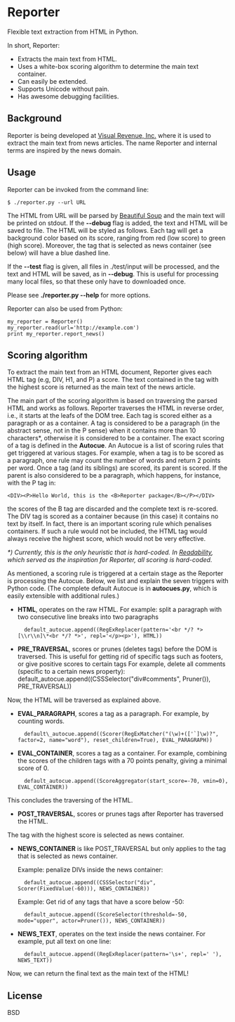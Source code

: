 Reporter
========

Flexible text extraction from HTML in Python.

In short, Reporter:

-	Extracts the main text from HTML.
-	Uses a white-box scoring algorithm to determine the main text container.
-	Can easily be extended.
-	Supports Unicode without pain.
-	Has awesome debugging facilities.


Background
----------
Reporter is being developed at [Visual Revenue, Inc.](http://www.visualrevenue.com) where it is used to extract the main text from news articles. 
The name Reporter and internal terms are inspired by the news domain.

Usage
-----

Reporter can be invoked from the command line:

	$ ./reporter.py --url URL

The HTML from URL will be parsed by [Beautiful Soup](http://www.crummy.com/software/BeautifulSoup/bs4/doc/) and the main
text will be printed on stdout. If the **--debug** flag is added, the text
and HTML will be saved to file. The HTML will be styled as follows.
Each tag will get a background color based on its score, ranging from
red (low score) to green (high score). Moreover, the tag that is
selected as news container (see below) will have a blue dashed line.

If the **--test** flag is given, all files in ./test/input will be
processed, and the text and HTML will be saved, as in **--debug**. This is
useful for processing many local files, so that these only have to
downloaded once. 

Please see **./reporter.py --help** for more options.

Reporter can also be used from Python:

	my_reporter = Reporter()
	my_reporter.read(url='http://example.com')
	print my_reporter.report_news()


Scoring algorithm
-----------------

To extract the main text from an HTML document, Reporter gives each HTML
tag (e.g, DIV, H1, and P) a score. The text contained in the tag with
the highest score is returned as the main text of the news article.

The main part of the scoring algorithm is based on traversing the
parsed HTML and works as follows. Reporter traverses the HTML in
reverse order, i.e., it starts at the leafs of the DOM tree. Each tag
is scored either as a paragraph or as a container. A tag is considered
to be a paragraph (in the abstract sense, not in the P sense) when it
contains more than 10 characters\*, otherwise it is considered to be a
container. The exact scoring of a tag is defined in the **Autocue**. An
Autocue is a list of scoring rules that get triggered at various
stages. For example, when a tag is to be scored as a paragraph, one
rule may count the number of words and return 2 points per word. Once
a tag (and its siblings) are scored, its parent is scored. If the
parent is also considered to be a paragraph, which happens, for
instance, with the P tag in: 

	<DIV><P>Hello World, this is the <B>Reporter package</B></P></DIV>

the scores of the B tag are discarded and the complete text is re-scored. The DIV tag is scored as a container because (in this case) it contains no text by itself. In fact, there is
an important scoring rule which penalises containers. If such a rule
would not be included, the HTML tag would always receive the highest score,
which would not be very effective.

_\*) Currently, this is the only heuristic that is hard-coded. In
[Readability](https://github.com/gfxmonk/python-readability), which served as the inspiration for Reporter, all scoring is hard-coded._

As mentioned, a scoring rule is triggered at a certain stage as the
Reporter is processing the Autocue. Below, we list and explain the
seven triggers with Python code. (The complete default Autocue is in
**autocues.py**, which is easily extensible with additional rules.)


- **HTML**, operates on the raw HTML. For example: split a paragraph with two consecutive line breaks into two paragraphs

		default_autocue.append((RegExReplacer(pattern='<br */? *>[\\r\\n]\*<br */? *>', repl='</p><p>'), HTML))

- **PRE\_TRAVERSAL**, scores or prunes (deletes tags) before the DOM is traversed. This is useful for getting rid of specific tags such as footers, or give positive scores to certain tags For example, delete all comments (specific to a certain news property):
	default\_autocue.append((CSSSelector("div#comments", Pruner()),
PRE\_TRAVERSAL))

Now, the HTML will be traversed as explained above.

- **EVAL\_PARAGRAPH**, scores a tag as a paragraph. For example, by counting words.

		default\_autocue.append((Scorer(RegExMatcher("(\w)+(['`]\w)?", factor=2, name="word"), reset_children=True), EVAL_PARAGRAPH))

- **EVAL\_CONTAINER**, scores a tag as a container. For example, combining the scores of the children tags with a 70 points penalty, giving a minimal score of 0.

		default_autocue.append((ScoreAggregator(start_score=-70, vmin=0), EVAL_CONTAINER))

This concludes the traversing of the HTML.

- **POST\_TRAVERSAL**, scores or prunes tags after Reporter has traversed the HTML. 

The tag with the highest score is selected as news container.

- **NEWS\_CONTAINER** is like POST\_TRAVERSAL but only applies to the tag that is selected as news container.

  Example: penalize DIVs inside the news container:

		default_autocue.append((CSSSelector("div", Scorer(FixedValue(-60))), NEWS_CONTAINER))

  Example: Get rid of any tags that have a score below -50:

		default_autocue.append((ScoreSelector(threshold=-50, mode="upper", actor=Pruner()), NEWS_CONTAINER))

- **NEWS\_TEXT**, operates on the text inside the news container. For example, put all text on one line:

		default_autocue.append((RegExReplacer(pattern='\s+', repl=' '), NEWS_TEXT))

Now, we can return the final text as the main text of the HTML!


License
-------
BSD
